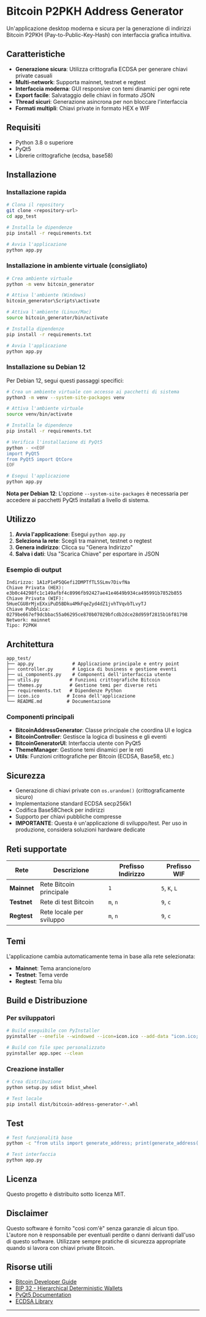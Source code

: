 # Bitcoin P2PKH Address Generator

Un'applicazione desktop moderna e sicura per la generazione di indirizzi Bitcoin P2PKH (Pay-to-Public-Key-Hash) con interfaccia grafica intuitiva.

## Caratteristiche

- **Generazione sicura**: Utilizza crittografia ECDSA per generare chiavi private casuali
- **Multi-network**: Supporta mainnet, testnet e regtest
- **Interfaccia moderna**: GUI responsive con temi dinamici per ogni rete
- **Export facile**: Salvataggio delle chiavi in formato JSON
- **Thread sicuri**: Generazione asincrona per non bloccare l'interfaccia
- **Formati multipli**: Chiavi private in formato HEX e WIF

## Requisiti

- Python 3.8 o superiore
- PyQt5
- Librerie crittografiche (ecdsa, base58)

## Installazione

### Installazione rapida

```bash
# Clona il repository
git clone <repository-url>
cd app_test

# Installa le dipendenze
pip install -r requirements.txt

# Avvia l'applicazione
python app.py
```

### Installazione in ambiente virtuale (consigliato)

```bash
# Crea ambiente virtuale
python -m venv bitcoin_generator

# Attiva l'ambiente (Windows)
bitcoin_generator\Scripts\activate

# Attiva l'ambiente (Linux/Mac)
source bitcoin_generator/bin/activate

# Installa dipendenze
pip install -r requirements.txt

# Avvia l'applicazione
python app.py
```

### Installazione su Debian 12

Per Debian 12, segui questi passaggi specifici:

```bash
# Crea un ambiente virtuale con accesso ai pacchetti di sistema
python3 -m venv --system-site-packages venv

# Attiva l'ambiente virtuale
source venv/bin/activate

# Installa le dipendenze
pip install -r requirements.txt

# Verifica l'installazione di PyQt5
python - <<EOF
import PyQt5
from PyQt5 import QtCore
EOF

# Esegui l'applicazione
python app.py
```

**Nota per Debian 12**: L'opzione `--system-site-packages` è necessaria per accedere ai pacchetti PyQt5 installati a livello di sistema.

## Utilizzo

1. **Avvia l'applicazione**: Esegui `python app.py`
2. **Seleziona la rete**: Scegli tra mainnet, testnet o regtest
3. **Genera indirizzo**: Clicca su "Genera Indirizzo"
4. **Salva i dati**: Usa "Scarica Chiave" per esportare in JSON

### Esempio di output

```
Indirizzo: 1A1zP1eP5QGefi2DMPTfTL5SLmv7DivfNa
Chiave Privata (HEX): e3b0c44298fc1c149afbf4c8996fb92427ae41e4649b934ca495991b7852b855
Chiave Privata (WIF): 5HueCGU8rMjxEXxiPuD5BDku4MkFqeZyd4dZ1jvhTVqvbTLvyTJ
Chiave Pubblica: 0279be667ef9dcbbac55a06295ce870b07029bfcdb2dce28d959f2815b16f81798
Network: mainnet
Tipo: P2PKH
```

## Architettura

```
app_test/
├── app.py              # Applicazione principale e entry point
├── controller.py       # Logica di business e gestione eventi
├── ui_components.py    # Componenti dell'interfaccia utente
├── utils.py           # Funzioni crittografiche Bitcoin
├── themes.py          # Gestione temi per diverse reti
├── requirements.txt   # Dipendenze Python
├── icon.ico          # Icona dell'applicazione
└── README.md         # Documentazione
```

### Componenti principali

- **BitcoinAddressGenerator**: Classe principale che coordina UI e logica
- **BitcoinController**: Gestisce la logica di business e gli eventi
- **BitcoinGeneratorUI**: Interfaccia utente con PyQt5
- **ThemeManager**: Gestione temi dinamici per le reti
- **Utils**: Funzioni crittografiche per Bitcoin (ECDSA, Base58, etc.)

## Sicurezza

- Generazione di chiavi private con `os.urandom()` (crittograficamente sicuro)
- Implementazione standard ECDSA secp256k1
- Codifica Base58Check per indirizzi
- Supporto per chiavi pubbliche compresse
- **IMPORTANTE**: Questa è un'applicazione di sviluppo/test. Per uso in produzione, considera soluzioni hardware dedicate

## Reti supportate

| Rete | Descrizione | Prefisso Indirizzo | Prefisso WIF |
|------|-------------|-------------------|---------------|
| **Mainnet** | Rete Bitcoin principale | `1` | `5`, `K`, `L` |
| **Testnet** | Rete di test Bitcoin | `m`, `n` | `9`, `c` |
| **Regtest** | Rete locale per sviluppo | `m`, `n` | `9`, `c` |

## Temi

L'applicazione cambia automaticamente tema in base alla rete selezionata:
- **Mainnet**: Tema arancione/oro
- **Testnet**: Tema verde
- **Regtest**: Tema blu

## Build e Distribuzione

### Per sviluppatori

```bash
# Build eseguibile con PyInstaller
pyinstaller --onefile --windowed --icon=icon.ico --add-data "icon.ico;." app.py

# Build con file spec personalizzato
pyinstaller app.spec --clean
```

### Creazione installer

```bash
# Crea distribuzione
python setup.py sdist bdist_wheel

# Test locale
pip install dist/bitcoin-address-generator-*.whl
```

## Test

```bash
# Test funzionalità base
python -c "from utils import generate_address; print(generate_address('testnet'))"

# Test interfaccia
python app.py
```

## Licenza

Questo progetto è distribuito sotto licenza MIT.

## Disclaimer

Questo software è fornito "così com'è" senza garanzie di alcun tipo. L'autore non è responsabile per eventuali perdite o danni derivanti dall'uso di questo software. Utilizzare sempre pratiche di sicurezza appropriate quando si lavora con chiavi private Bitcoin.

## Risorse utili

- [Bitcoin Developer Guide](https://developer.bitcoin.org/)
- [BIP 32 - Hierarchical Deterministic Wallets](https://github.com/bitcoin/bips/blob/master/bip-0032.mediawiki)
- [PyQt5 Documentation](https://doc.qt.io/qtforpython/)
- [ECDSA Library](https://github.com/tlsfuzzer/python-ecdsa)

---

